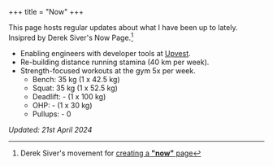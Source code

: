+++
title = "Now"
+++

This page hosts regular updates about what I have been up to lately.  
Insipred by Derek Siver's Now Page.[^1]

- Enabling engineers with developer tools at [Upvest](https://upvest.co/).
- Re-building distance running stamina (40 km per week).
- Strength-focused workouts at the gym 5x per week.
  - Bench: 35 kg (1 x 42.5 kg)
  - Squat: 35 kg (1 x 52.5 kg)
  - Deadlift: - (1 x 100 kg)
  - OHP: - (1 x 30 kg)
  - Pullups: - 0

_Updated: 21st April 2024_

[^1]: Derek Siver's movement for [creating a **"now"** page](https://nownownow.com/about)
